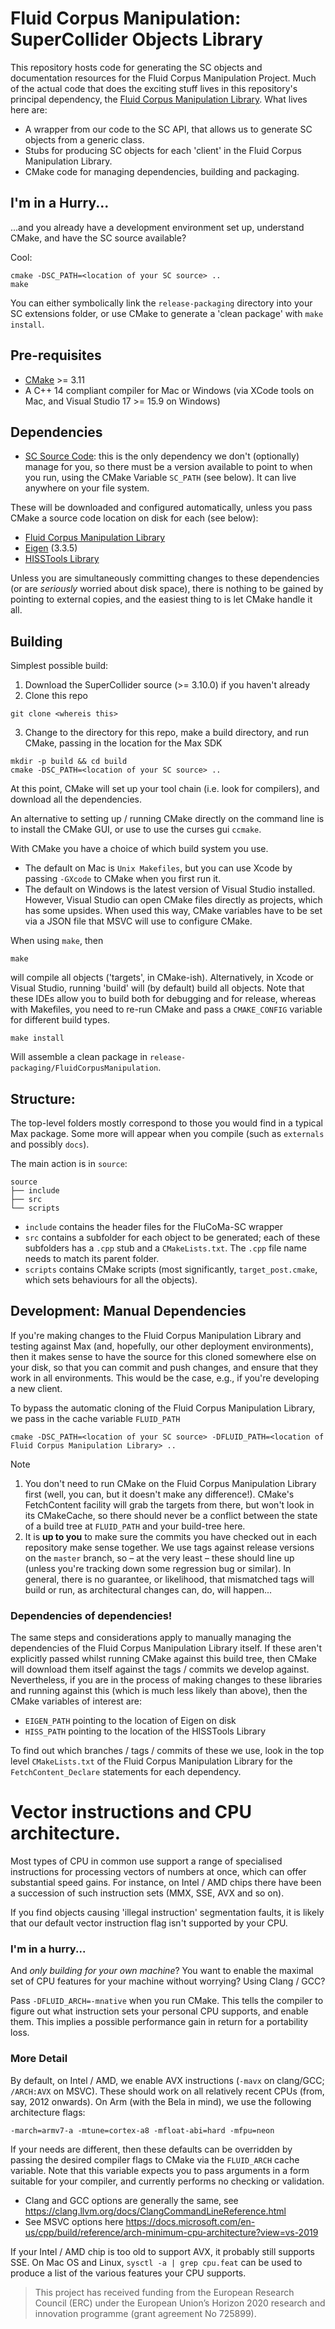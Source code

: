 # Fluid Corpus Manipulation: SuperCollider Objects Library

This repository hosts code for generating the SC objects and documentation resources for the Fluid Corpus Manipulation Project. Much of the actual code that does the exciting stuff lives in this repository's principal dependency,  the [Fluid Corpus Manipulation Library](). What lives here are: 

* A wrapper from our code to the SC API, that allows us to generate SC objects from a generic class. 
* Stubs for producing SC objects for each 'client' in the Fluid Corpus Manipulation Library. 
* CMake code for managing dependencies, building and packaging. 


## I'm in a Hurry...

...and you already have a development environment set up, understand CMake, and have the SC source available? 

Cool: 

```
cmake -DSC_PATH=<location of your SC source> ..
make 
```
You can either symbolically link the `release-packaging` directory into your SC extensions folder, or use CMake to generate a 'clean package' with `make install`. 

## Pre-requisites

* [CMake](http://cmake.org) >= 3.11
* A C++ 14 compliant compiler for Mac or Windows (via XCode tools on Mac, and Visual Studio 17 >= 15.9 on Windows)

## Dependencies 

* [SC Source Code](https://github.com/supercollider/supercollider): this is the only dependency we don't (optionally) manage for you, so there must be a version available to point to when you run, using the CMake Variable `SC_PATH` (see below). It can live anywhere on your file system. 

These will be downloaded and configured automatically, unless you pass CMake a source code location on disk for each (see below): 
* [Fluid Corpus Manipulation Library]()
* [Eigen](https://gitlab.com/libeigen/eigen) (3.3.5)
* [HISSTools Library](https://github.com/AlexHarker/HISSTools_Library)

Unless you are simultaneously committing changes to these dependencies (or are *seriously* worried about disk space), there is nothing to be gained by pointing to external copies, and the easiest thing to is let CMake handle it all. 

## Building 

Simplest possible build: 
1. Download the SuperCollider source (>= 3.10.0) if you haven't already 
2. Clone this repo
```
git clone <whereis this>
```
3. Change to the directory for this repo, make a build directory, and run CMake, passing in the location for the Max SDK 
```
mkdir -p build && cd build 
cmake -DSC_PATH=<location of your SC source> ..
```
At this point, CMake will set up your tool chain (i.e. look for compilers), and download all the dependencies. 

An alternative to setting up / running CMake directly on the command line is to install the CMake GUI, or use to use the curses gui `ccmake`.

With CMake you have a choice of which build system you use. 
* The default on Mac is `Unix Makefiles`, but you can use Xcode by passing `-GXcode` to CMake when you first run it. 
* The default on Windows is the latest version of Visual Studio installed. However, Visual Studio can open CMake files directly as projects, which has some upsides. When used this way, CMake variables have to be set via a JSON file that MSVC will use to configure CMake. 

When using `make`, then
```
make
```
will compile all objects ('targets', in CMake-ish). Alternatively, in Xcode or Visual Studio, running 'build' will (by default) build all objects. Note that these IDEs allow you to build both for debugging and for release, whereas with Makefiles, you need to re-run CMake and pass a `CMAKE_CONFIG` variable for different build types.


```
make install 
```
Will assemble a clean package in `release-packaging/FluidCorpusManipulation`. 


## Structure: 

The top-level folders mostly correspond to those you would find in a typical Max package. Some more will appear when you compile (such as `externals` and possibly `docs`).

The main action is in `source`:
```
source
├── include
├── src
└── scripts
``` 
* `include` contains the header files for the FluCoMa-SC wrapper 
* `src` contains a subfolder for each object to be generated; each of these subfolders has a `.cpp` stub and a `CMakeLists.txt`. The `.cpp` file name needs to match its parent folder. 
* `scripts` contains CMake scripts (most significantly, `target_post.cmake`, which sets behaviours for all the objects).

## Development: Manual Dependencies 

If you're making changes to the Fluid Corpus Manipulation Library and testing against Max (and, hopefully, our other deployment environments), then it makes sense to have the source for this cloned somewhere else on your disk, so that you can commit and push changes, and ensure that they work in all environments. This would be the case, e.g., if you're developing a new client. 

To bypass the automatic cloning of the Fluid Corpus Manipulation Library, we pass in the cache variable `FLUID_PATH`

```
cmake -DSC_PATH=<location of your SC source> -DFLUID_PATH=<location of Fluid Corpus Manipulation Library> ..
```
Note 
1. You don't need to run CMake on the Fluid Corpus Manipulation Library first (well, you can, but it doesn't make any difference!). CMake's FetchContent facility will grab the targets from there, but won't look in its CMakeCache, so there should never be a conflict between the state of a build tree at `FLUID_PATH` and your build-tree here. 
2. It is **up to you** to make sure the commits you have checked out in each repository make sense together. We use tags against release versions on the `master` branch, so – at the very least – these should line up (unless you're tracking down some regression bug or similar). In general, there is no guarantee, or likelihood, that mismatched tags will build or run, as architectural changes can, do, will happen...

### Dependencies of dependencies! 
The same steps and considerations apply to manually managing the dependencies of the Fluid Corpus Manipulation Library itself. If these aren't explicitly passed whilst running CMake against this build tree, then CMake will download them itself against the tags / commits we develop against. Nevertheless, if you are in the process of making changes to these libraries and running against this (which is much less likely than above), then the CMake variables of interest are: 
* `EIGEN_PATH` pointing to the location of Eigen on disk 
* `HISS_PATH` pointing to the location of the HISSTools Library 

To find out which branches / tags / commits of these we use, look in the top level `CMakeLists.txt` of the  Fluid Corpus Manipulation Library for the `FetchContent_Declare` statements for each dependency. 

# Vector instructions and CPU architecture. 
Most types of CPU in common use support a range of specialised instructions for processing vectors of numbers at once, which can offer substantial speed gains. For instance, on Intel / AMD chips there have been a succession of such instruction sets (MMX, SSE, AVX and so on).

If you find objects causing 'illegal instruction' segmentation faults, it is likely that our default vector instruction flag isn't supported by your CPU. 

### I'm in a hurry...

And *only building for your own machine*? You want to enable the maximal set of CPU features for your machine without worrying? Using Clang / GCC? 

Pass `-DFLUID_ARCH=-mnative` when you run CMake. This tells the compiler to figure out what instruction sets your personal CPU supports, and enable them. This implies a possible performance gain in return for a portability loss. 

### More Detail 
By default, on Intel / AMD, we enable AVX instructions (`-mavx` on clang/GCC; `/ARCH:AVX` on MSVC). These should work on all relatively recent CPUs (from, say, 2012 onwards). On Arm (with the Bela in mind), we use the following architecture flags: 

```
-march=armv7-a -mtune=cortex-a8 -mfloat-abi=hard -mfpu=neon
```

If your needs are different, then these defaults can be overridden by passing the desired compiler flags to CMake via the `FLUID_ARCH` cache variable. Note that this variable expects you to pass arguments in a form suitable for your compiler, and currently performs no checking or validation. 

* Clang and GCC options are generally the same, see https://clang.llvm.org/docs/ClangCommandLineReference.html
* See MSVC options here https://docs.microsoft.com/en-us/cpp/build/reference/arch-minimum-cpu-architecture?view=vs-2019

If your Intel / AMD chip is too old to support AVX, it probably still supports SSE. On Mac OS and Linux, `sysctl -a | grep cpu.feat` can be used to produce a list of the various features your CPU supports. 

> This project has received funding from the European Research Council (ERC) under the European Union’s Horizon 2020 research and innovation programme (grant agreement No 725899).
